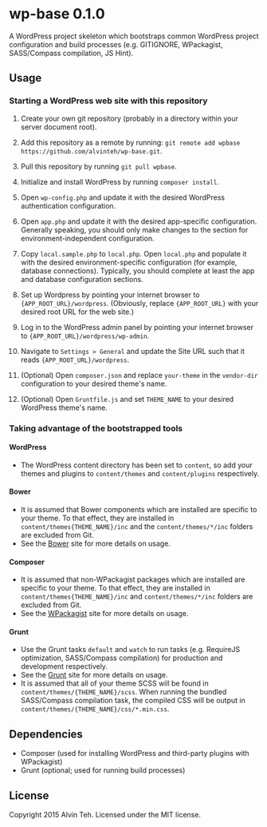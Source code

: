 wp-base 0.1.0
=========

A WordPress project skeleton which bootstraps common WordPress project configuration and build processes (e.g. GITIGNORE, WPackagist, SASS/Compass compilation, JS Hint).

Usage
-------

### Starting a WordPress web site with this repository

1. Create your own git repository (probably in a directory within your server document root).

2. Add this repository as a remote by running: `git remote add wpbase https://github.com/alvinteh/wp-base.git`.

3. Pull this repository by running `git pull wpbase`.

4. Initialize and install WordPress by running `composer install`.

5. Open `wp-config.php` and update it with the desired WordPress authentication configuration.

6. Open `app.php` and update it with the desired app-specific configuration. Generally speaking, you should only make changes to the section for environment-independent configuration.

7. Copy `local.sample.php` to `local.php`. Open `local.php` and populate it with the desired environment-specific configuration
(for example, database connections). Typically, you should complete at least the app and database configuration sections.

8. Set up Wordpress by pointing your internet browser to `{APP_ROOT_URL}/wordpress`. (Obviously, replace `{APP_ROOT_URL}` with your desired root URL for the web site.)

9. Log in to the WordPress admin panel by pointing your internet browser to `{APP_ROOT_URL}/wordpress/wp-admin`.

10. Navigate to `Settings > General` and update the Site URL such that it reads `{APP_ROOT_URL}/wordpress`.

11. (Optional) Open `composer.json` and replace `your-theme` in the `vendor-dir` configuration to your desired theme's name.

12. (Optional) Open `Gruntfile.js` and set `THEME_NAME` to your desired WordPress theme's name.

### Taking advantage of the bootstrapped tools

#### WordPress
* The WordPress content directory has been set to `content`, so add your themes and plugins to `content/themes` and `content/plugins` respectively.

#### Bower
* It is assumed that Bower components which are installed are specific to your theme. To that effect, they are installed in `content/themes{THEME_NAME}/inc` and the `content/themes/*/inc` folders are excluded from Git.
* See the [Bower](http://sindresorhus.com/bower-components/) site for more details on usage.

#### Composer
* It is assumed that non-WPackagist packages which are installed are specific to your theme. To that effect, they are installed in `content/themes{THEME_NAME}/inc` and `content/themes/*/inc` folders are excluded from Git.
* See the [WPackagist](http://wpackagist.org) site for more details on usage.

#### Grunt
* Use the Grunt tasks `default` and `watch` to run tasks (e.g. RequireJS optimization, SASS/Compass compilation) for production and development respectively.
* See the [Grunt](http://www.gruntjs.com) site for more details on usage.
* It is assumed that all of your theme SCSS will be found in `content/themes/{THEME_NAME}/scss`. When running the bundled SASS/Compass compilation task, the compiled CSS will be output in `content/themes/{THEME_NAME}/css/*.min.css`.

Dependencies
-------

* Composer (used for installing WordPress and third-party plugins with WPackagist)
* Grunt (optional; used for running build processes)

License
-------
Copyright 2015 Alvin Teh. Licensed under the MIT license.
